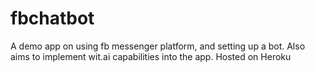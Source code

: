 # fbchatbot
A demo app on using fb messenger platform, and setting up a bot. Also aims to implement wit.ai capabilities into the app. Hosted on Heroku 
